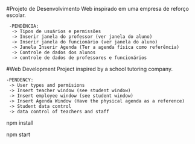 #Projeto de Desenvolvimento Web inspirado em uma empresa de reforço escolar.

     -PENDÊNCIA:
      -> Tipos de usuários e permissões
      -> Inserir janela do professor (ver janela do aluno)
      -> Inserir janela do funcionário (ver janela do aluno)
      -> Janela Inserir Agenda (Ter a agenda física como referência)
      -> Controle de dados dos alunos
      -> controle de dados de professores e funcionários


#Web Development Project inspired by a school tutoring company.

    -PENDENCY:
     -> User types and permisions
     -> Insert teacher window (see student window)
     -> Insert employee window (see student window)
     -> Insert Agenda Window (Have the physical agenda as a reference)
     -> Student data control
     -> data control of teachers and staff



npm install

npm start